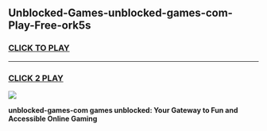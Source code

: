 
## Unblocked-Games-unblocked-games-com-Play-Free-ork5s
<h3>
<a href="https://premium76.site?title=unblocked-games-com&ref=09A">CLICK TO PLAY</a></h3>
<hr>

<h3>
<a href="https://premium76.site?title=unblocked-games-com&ref=09A">CLICK 2 PLAY</a>
  
</h3>

<a href="https://premium76.site?title=unblocked-games-com&ref=09A"><img src="https://clearcache.store/games.png"></a>


**unblocked-games-com games unblocked: Your Gateway to Fun and Accessible Online Gaming**

